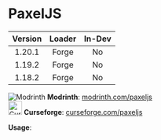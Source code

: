 # PaxelJS

| **Version** | **Loader** | **In-Dev** |
|:-----------:|:----------:|:----------:|
|   1.20.1    |   Forge    |     No     |
|   1.19.2    |   Forge    |     No     |
|   1.18.2    |   Forge    |     No     |

<img src="mr.png" alt="Modrinth"/> **Modrinth**: [modrinth.com/paxeljs](https://modrinth.com/mod/paxeljs) \
<img src="cf.png" alt="Curseforge" width="28" height="28"/> **Curseforge**: [curseforge.com/paxeljs](https://www.curseforge.com/minecraft/mc-mods/paxeljs)

**Usage**: 
<code-block lang="coffeescript" src="https://raw.githubusercontent.com/FooterManDev/Footers-Docs/master/FooterMan/resources/paxel.js"></code-block>

